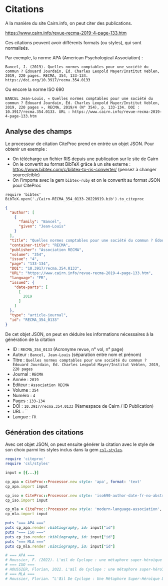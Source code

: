 # Citations

A la manière du site Cairn.info, on peut citer des publications.

https://www.cairn.info/revue-recma-2019-4-page-133.htm

Ces citations peuvent avoir différents formats (ou styles), qui sont normalisés.

Par exemple, la norme APA (American Psychological Association) :

```
Bancel, J. (2019). Quelles normes comptables pour une société du commun ? Édouard Jourdain, Éd. Charles Leopold Mayer/Institut Veblen, 2019, 220 pages. RECMA, 354, 133-134. https://doi.org/10.3917/recma.354.0133
```

Ou encore la norme ISO 690

```
BANCEL Jean-Louis, « Quelles normes comptables pour une société du commun ? Édouard Jourdain, Éd. Charles Leopold Mayer/Institut Veblen, 2019, 220 pages », RECMA, 2019/4 (N° 354), p. 133-134. DOI : 10.3917/recma.354.0133. URL : https://www.cairn.info/revue-recma-2019-4-page-133.htm
```

## Analyse des champs

Le processeur de citation CiteProc prend en entrée un objet JSON. Pour obtenir un exemple :
- On télécharge un fichier RIS depuis une publication sur le site de Cairn
- On le convertit au format BibTeX grâce à un site externe : https://www.bibtex.com/c/bibtex-to-ris-converter/ (pensez à changer source/cible)
- On l'importe avec la gem `bibtex-ruby` et on le convertit au format JSON pour CiteProc

```
require 'bibtex'
BibTeX.open('./Cairn-RECMA_354_0133-20220919.bib').to_citeproc
```

```json
{
  "author": [
    {
      "family": "Bancel",
      "given": "Jean-Louis"
    }
  ],
  "title": "Quelles normes comptables pour une société du commun ? Édouard Jourdain, Éd. Charles Leopold Mayer/Institut Veblen, 2019, 220 pages",
  "container-title": "RECMA",
  "publisher": "Association RECMA",
  "volume": "354",
  "issue": "4",
  "page": "133-134",
  "DOI": "10.3917/recma.354.0133",
  "URL": "https://www.cairn.info/revue-recma-2019-4-page-133.htm",
  "language": "FR",
  "issued": {
    "date-parts": [
      [
        2019
      ]
    ]
  },
  "type": "article-journal",
  "id": "RECMA_354_0133"
}
```

De cet objet JSON, on peut en déduire les informations nécessaires à la génération de la citation

- ID : `RECMA_354_0133` (Acronyme revue, n° vol, n° page)
- Auteur : `Bancel, Jean-Louis` (séparation entre nom et prénom)
- Titre : `Quelles normes comptables pour une société du commun ? Édouard Jourdain, Éd. Charles Leopold Mayer/Institut Veblen, 2019, 220 pages`
- Journal : `RECMA`
- Année : `2019`
- Editeur : `Association RECMA`
- Volume : `354`
- Numéro : `4`
- Pages : `133-134`
- DOI : `10.3917/recma.354.0133` (Namespace de Cairn / ID Publication)
- URL : ``
- Langue : `FR`

## Génération des citations

Avec cet objet JSON, on peut ensuite générer la citation avec le style de son choix parmi les styles inclus dans la gem [`csl-styles`](https://github.com/inukshuk/csl-styles).

```ruby
require 'citeproc'
require 'csl/styles'

input = [{...}]

cp_apa = CiteProc::Processor.new style: 'apa', format: 'text'
cp_apa.import input

cp_iso = CiteProc::Processor.new style: 'iso690-author-date-fr-no-abstract', format: 'text'
cp_iso.import input

cp_mla = CiteProc::Processor.new style: 'modern-language-association', format: 'text'
cp_mla.import input

puts "=== APA ==="
puts cp_apa.render :bibliography, id: input["id"]
puts "=== ISO ==="
puts cp_iso.render :bibliography, id: input["id"]
puts "=== MLA ==="
puts cp_mla.render :bibliography, id: input["id"]

# === APA ===
# Houssier, F. (2022). L'œil de Cyclope : une métaphore super-héroïque de transfert. Nouvelle Revue De l'Enfance Et De l'Adolescence, 6(1), 95–108. https://doi.org/10.3917/nrea.006.0095
# === ISO ===
# HOUSSIER, Florian, 2022. L'œil de Cyclope : une métaphore super-héroïque de transfert. Nouvelle Revue de l'Enfance et de l'Adolescence [en ligne]. 2022. Vol. 6, n° 1pp. 95–108. DOI 10.3917/nrea.006.0095. Disponible à l'adresse : https://www.cairn.info/revue-nouvelle-revue-de-l-enfance-et-de-l-adolescence-2022-1-page-95.htm
# === MLA ===
# Houssier, Florian. “L'Œil De Cyclope : Une Métaphore Super-Héroïque De Transfert.” Nouvelle Revue De l'Enfance Et De l'Adolescence, vol. 6, no. 1, 2022, pp. 95–108, https://doi.org/10.3917/nrea.006.0095.
```